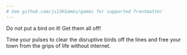 ```yaml
---
# See github.com/js13kGames/games for supported frontmatter
---
```

Do not put a bird on it! Get them all off!

Time your pulses to clear the disruptive birds off the lines and free your town from the grips of life without internet.